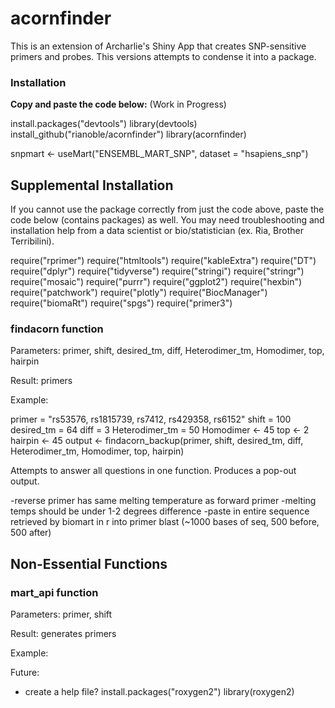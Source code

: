 # acornfinder

This is an extension of Archarlie's Shiny App that creates SNP-sensitive primers and probes. This versions attempts to condense it into a package.

### Installation

**Copy and paste the code below:** (Work in Progress)

install.packages("devtools")
library(devtools)
install_github("rianoble/acornfinder")
library(acornfinder)

snpmart <- useMart("ENSEMBL_MART_SNP", dataset = "hsapiens_snp")


## Supplemental Installation

If you cannot use the package correctly from just the code above, paste the code below (contains packages) as well. You may need troubleshooting and installation help from a data scientist or bio/statistician (ex. Ria, Brother Terribilini).

require("rprimer")
require("htmltools")
require("kableExtra")
require("DT")
require("dplyr")
require("tidyverse")
require("stringi")
require("stringr")
require("mosaic")
require("purrr")
require("ggplot2")
require("hexbin")
require("patchwork")
require("plotly")
require("BiocManager")
require("biomaRt")
require("spgs")
require("primer3")


### findacorn function

Parameters: primer, shift, desired_tm, diff, Heterodimer_tm, Homodimer, top, hairpin

Result: primers

Example: 

primer = "rs53576, rs1815739, rs7412, rs429358, rs6152"
shift = 100
desired_tm = 64
diff = 3
Heterodimer_tm = 50
Homodimer <- 45
top <- 2
hairpin <- 45
output <- findacorn_backup(primer, shift, desired_tm, diff, Heterodimer_tm, Homodimer, top, hairpin)

Attempts to answer all questions in one function. Produces a pop-out output.

-reverse primer has same melting temperature as forward primer
-melting temps should be under 1-2 degrees difference
-paste in entire sequence retrieved by biomart in r into primer blast (~1000 bases of seq, 500 before, 500 after)

## Non-Essential Functions

### mart_api function

Parameters: primer, shift

Result: generates primers

Example: 

Future:
- create a help file?
install.packages("roxygen2")
library(roxygen2)

